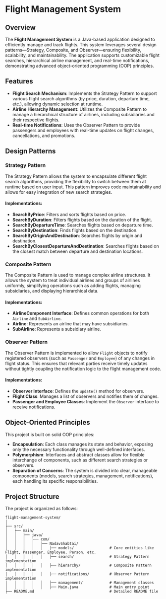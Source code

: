 # Flight Management System

## Overview

The **Flight Management System** is a Java-based application designed to efficiently manage and track flights. This system leverages several design patterns—Strategy, Composite, and Observer—ensuring flexibility, scalability, and maintainability. The application supports customizable flight searches, hierarchical airline management, and real-time notifications, demonstrating advanced object-oriented programming (OOP) principles.

## Features

- **Flight Search Mechanism**: Implements the Strategy Pattern to support various flight search algorithms (by price, duration, departure time, etc.), allowing dynamic selection at runtime.
- **Airline Hierarchy Management**: Utilizes the Composite Pattern to manage a hierarchical structure of airlines, including subsidiaries and their respective flights.
- **Real-time Notifications**: Uses the Observer Pattern to provide passengers and employees with real-time updates on flight changes, cancellations, and promotions.

## Design Patterns

### Strategy Pattern

The Strategy Pattern allows the system to encapsulate different flight search algorithms, providing the flexibility to switch between them at runtime based on user input. This pattern improves code maintainability and allows for easy integration of new search strategies.

#### Implementations:

- **SearchByPrice**: Filters and sorts flights based on price.
- **SearchByDuration**: Filters flights based on the duration of the flight.
- **SearchByDepartureTime**: Searches flights based on departure time.
- **SearchByDestination**: Finds flights based on the destination.
- **SearchByOriginAndDestination**: Searches flights by origin and destination.
- **SearchByClosestDepartureAndDestination**: Searches flights based on the closest match between departure and destination locations.

### Composite Pattern

The Composite Pattern is used to manage complex airline structures. It allows the system to treat individual airlines and groups of airlines uniformly, simplifying operations such as adding flights, managing subsidiaries, and displaying hierarchical data.

#### Implementations:

- **AirlineComponent Interface**: Defines common operations for both `Airline` and `SubAirline`.
- **Airline**: Represents an airline that may have subsidiaries.
- **SubAirline**: Represents a subsidiary airline.

### Observer Pattern

The Observer Pattern is implemented to allow `Flight` objects to notify registered observers (such as `Passenger` and `Employee`) of any changes in flight status. This ensures that relevant parties receive timely updates without tightly coupling the notification logic to the flight management code.

#### Implementations:

- **Observer Interface**: Defines the `update()` method for observers.
- **Flight Class**: Manages a list of observers and notifies them of changes.
- **Passenger and Employee Classes**: Implement the `Observer` interface to receive notifications.

## Object-Oriented Principles

This project is built on solid OOP principles:

- **Encapsulation**: Each class manages its state and behavior, exposing only the necessary functionality through well-defined interfaces.
- **Polymorphism**: Interfaces and abstract classes allow for flexible interchange of components, such as different search strategies or observers.
- **Separation of Concerns**: The system is divided into clear, manageable components (models, search strategies, management, notifications), each handling its specific responsibilities.

## Project Structure

The project is organized as follows:

```plaintext
flight-management-system/
│
├── src/
│   ├── main/
│   │   ├── java/
│   │   │   ├── com/
│   │   │   │   ├── NadavShabtai/
│   │   │   │   │   ├── models/                # Core entities like Flight, Passenger, Employee, Person, etc.
│   │   │   │   │   ├── search/                # Strategy Pattern implementation
│   │   │   │   │   ├── hierarchy/             # Composite Pattern implementation
│   │   │   │   │   ├── notifications/         # Observer Pattern implementation
│   │   │   │   │   ├── management/            # Management classes
│   │   │   │   │   ├── Main.java              # Main entry point
├── README.md                                  # Detailed README file
